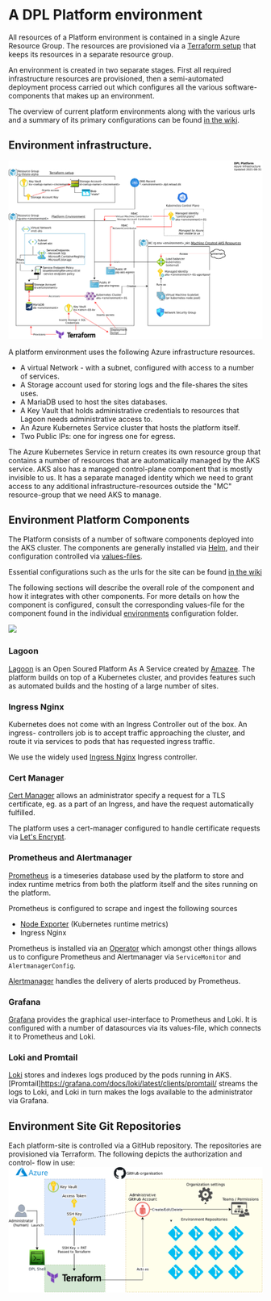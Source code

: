 # A DPL Platform environment

All resources of a Platform environment is contained in a single Azure Resource
Group. The resources are provisioned via a [Terraform setup](../../dpl-platform/infrastructure/README.md)
that keeps its resources in a separate resource group.

An environment is created in two separate stages. First all required
infrastructure resources are provisioned, then a semi-automated deployment
process carried out which configures all the various software-components that
makes up an environment.

The overview of current platform environments along with the various urls and
a summary of its primary configurations can be found [in the wiki](https://github.com/danskernesdigitalebibliotek/dpl-platform/wiki).

## Environment infrastructure.
![](diagrams/render-png/dpl-platform-azure.png)

A platform environment uses the following Azure infrastructure resources.

- A virtual Network - with a subnet, configured with access to a number of services.
- A Storage account used for storing logs and the file-shares the sites uses.
- A MariaDB used to host the sites databases.
- A Key Vault that holds administrative credentials to resources that Lagoon needs administrative access to.
- An Azure Kubernetes Service cluster that hosts the platform itself.
- Two Public IPs: one for ingress one for egress.

The Azure Kubernetes Service in return creates its own resource group that
contains a number of resources that are automatically managed by the AKS service.
AKS also has a managed control-plane component that is mostly invisible to us.
It has a separate managed identity which we need to grant access to any
additional infrastructure-resources outside the "MC" resource-group that we
need AKS to manage.

## Environment Platform Components

The Platform consists of a number of software components deployed into the
AKS cluster. The components are generally installed via [Helm](https://helm.sh/),
and their configuration controlled via [values-files](https://helm.sh/docs/chart_template_guide/values_files/).

Essential configurations such as the urls for the site can be found [in the wiki](https://github.com/danskernesdigitalebibliotek/dpl-platform/wiki/Platform-Environments)

The following sections will describe the overall role of the component and how
it integrates with other components. For more details on how the component is
configured, consult the corresponding values-file for the component found in
the individual [environments](../infrastructure/environments)  configuration
folder.

![](../../documentation/../dpl-platform/documentation/diagrams/render-png/cluster-support-workloads.png)

### Lagoon
[Lagoon](https://docs.lagoon.sh/lagoon/) is an Open Soured Platform As A Service
created by [Amazee](https://www.amazee.io/). The platform builds on top of a
Kubernetes cluster, and provides features such as automated builds and the
hosting of a large number of sites.

### Ingress Nginx
Kubernetes does not come with an Ingress Controller out of the box. An ingress-
controllers job is to accept traffic approaching the cluster, and route it via
services to pods that has requested ingress traffic.

We use the widely used [Ingress Nginx](vhttps://kubernetes.github.io/ingress-nginx)
Ingress controller.

### Cert Manager
[Cert Manager](https://cert-manager.io/docs/) allows an administrator specify
a request for a TLS certificate, eg. as a part of an Ingress, and have the
request automatically fulfilled.

The platform uses a cert-manager configured to handle certificate requests via
[Let's Encrypt](https://letsencrypt.org/).

### Prometheus and Alertmanager
[Prometheus](https://prometheus.io/) is a timeseries database used by the platform
to store and index runtime metrics from both the platform itself and the sites
running on the platform.

Prometheus is configured to scrape and ingest the following sources
* [Node Exporter](https://github.com/prometheus/node_exporter) (Kubernetes runtime metrics)
* Ingress Nginx

Prometheus is installed via an [Operator](https://github.com/prometheus-operator/prometheus-operator)
which amongst other things allows us to configure Prometheus and Alertmanager via
 `ServiceMonitor` and `AlertmanagerConfig`.

[Alertmanager](https://prometheus.io/docs/alerting/latest/alertmanager/) handles
the delivery of alerts produced by Prometheus.

### Grafana
[Grafana](https://grafana.com/oss/grafana/) provides the graphical user-interface
to Prometheus and Loki. It is configured with a number of datasources via its
values-file, which connects it to Prometheus and Loki.

### Loki and Promtail
[Loki](https://grafana.com/oss/loki/) stores and indexes logs produced by the pods
 running in AKS. [Promtail]https://grafana.com/docs/loki/latest/clients/promtail/
streams the logs to Loki, and Loki in turn makes the logs available to the
administrator via Grafana.

## Environment Site Git Repositories
Each platform-site is controlled via a GitHub repository. The repositories are
provisioned via Terraform. The following depicts the authorization and control-
flow in use:
![](diagrams/render-png/github-environment-repositories.png)
